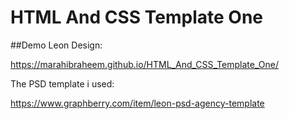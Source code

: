 # HTML And CSS Template One
##Demo
Leon Design:

https://marahibraheem.github.io/HTML_And_CSS_Template_One/

The PSD template i used:

https://www.graphberry.com/item/leon-psd-agency-template


